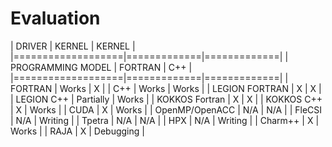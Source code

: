 Evaluation
================
|		DRIVER		|   KERNEL    |   KERNEL    |
|===================|=============|=============|
| PROGRAMMING MODEL | 	FORTRAN   | 	C++    	|
|===================|=============|=============|
| FORTRAN       	| Works       |    X	    |
| C++   	    	| Works    	  | Works	    |
| LEGION FORTRAN 	| X	          |	   X 	    |
| LEGION C++  		| Partially   | Works	    |
| KOKKOS Fortran 	| X 	      |    X 		|
| KOKKOS C++ 		| X 		  | Works	    |
| CUDA 		    	| X 		  | Works   	|
| OpenMP/OpenACC	| N/A 		  | N/A 		|
| FleCSI 	    	| N/A 		  | Writing  	|
| Tpetra 	    	| N/A		  | N/A			|
| HPX	 	    	| N/A 		  | Writing		|
| Charm++           | X			  | Works		|
| RAJA	            | X			  | Debugging	|

